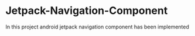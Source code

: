 # Jetpack-Navigation-Component
In this project android jetpack navigation component has been implemented 
